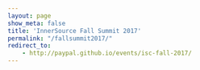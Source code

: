 ```yaml
---
layout: page
show_meta: false
title: 'InnerSource Fall Summit 2017'       
permalink: "/fallsummit2017/"
redirect_to: 
    - http://paypal.github.io/events/isc-fall-2017/
---
```

